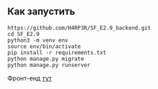 ## Как запустить  

```
https://github.com/H4RP3R/SF_E2.9_backend.git
cd SF_E2.9
python3 -m venv env
source env/bin/activate
pip install -r requirements.txt
python manage.py migrate
python manage.py runserver
```
Фронт-енд [тут](https://github.com/H4RP3R/SF_E2.9_frontend)
